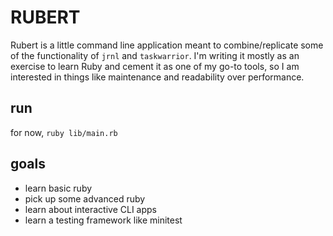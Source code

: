 # RUBERT

Rubert is a little command line application meant to combine/replicate some of the functionality of `jrnl` and `taskwarrior`. I'm writing it mostly as an exercise to learn Ruby and cement it as one of my go-to tools, so I am interested in things like maintenance and readability over performance.  

## run
for now, `ruby lib/main.rb`

## goals
- learn basic ruby
- pick up some advanced ruby
- learn about interactive CLI apps
- learn a testing framework like minitest
